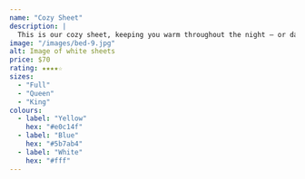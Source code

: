 ```yaml
---
name: "Cozy Sheet"
description: |
  This is our cozy sheet, keeping you warm throughout the night — or day.
image: "/images/bed-9.jpg"
alt: Image of white sheets
price: $70
rating: ★★★★☆
sizes:
  - "Full"
  - "Queen"
  - "King"
colours:
  - label: "Yellow"
    hex: "#e0c14f"
  - label: "Blue"
    hex: "#5b7ab4"
  - label: "White"
    hex: "#fff"
---
```

